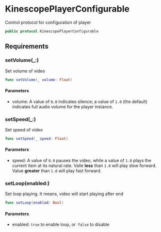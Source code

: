 # KinescopePlayerConfigurable

Control protocol for configuration of player

``` swift
public protocol KinescopePlayerConfigurable 
```

## Requirements

### setVolume(\_:​)

Set volume of video

``` swift
func setVolume(_ volume: Float)
```

#### Parameters

  - volume: A value of `0.0` indicates silence; a value of `1.0` (the default) indicates full audio volume for the player instance.

### setSpeed(\_:​)

Set speed of video

``` swift
func setSpeed(_ speed: Float)
```

> 

#### Parameters

  - speed: A value of `0.0` pauses the video, while a value of `1.0` plays the current item at its natural rate. Valle **less** than `1.0` will play slow forward. Value **greater** than `1.0` will play fast forward.

### setLoop(enabled:​)

Set loop playing. It means, video will start playing after end

``` swift
func setLoop(enabled: Bool)
```

#### Parameters

  - enabled: `true` to enable loop, or` false` to disable
